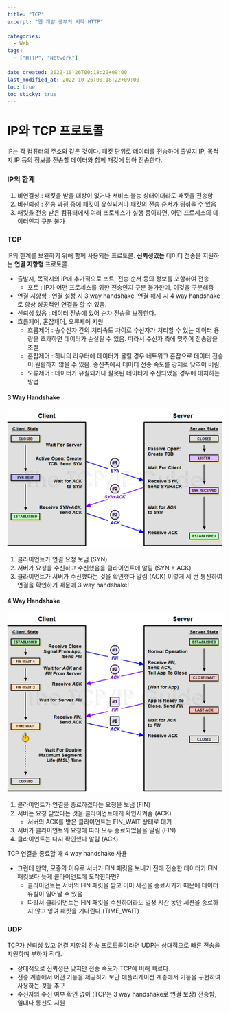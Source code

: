 ```yaml
---
title: "TCP"
excerpt: "웹 개발 공부의 시작 HTTP"

categories:
  - Web
tags:
  - ["HTTP", "Network"]

date_created: 2022-10-26T00:18:22+09:00
last_modified_at: 2022-10-26T00:18:22+09:00
toc: true
toc_sticky: true
---
```


# IP와 TCP 프로토콜
IP는 각 컴퓨터의 주소와 같은 것이다. 패킷 단위로 데이터를 전송하며 출발지 IP, 목적지 IP 등의 정보를 전송할 데이터와 함께 패킷에 담아 전송한다.

### IP의 한계
1. 비연결성 : 패킷을 받을 대상이 없거나 서비스 불능 상태이더라도 패킷을 전송함
2. 비신뢰성 : 전송 과정 중에 패킷이 유실되거나 패킷의 전송 순서가 뒤섞을 수 있음
3. 패킷을 전송 받은 컴퓨터에서 여러 프로세스가 실행 중이라면, 어떤 프로세스의 데이터인지 구분 불가

### TCP
IP의 한계를 보완하기 위해 함께 사용되는 프로토콜. **신뢰성있는** 데이터 전송을 지원하는 **연결 지항형** 프로토콜.

- 출발지, 목적지의 IP에 추가적으로 포트, 전송 순서 등의 정보를 포함하여 전송
	- 포트 : IP가 어떤 프로세스를 위한 전송인지 구분 불가한데, 이것을 구분해줌
- 연결 지향형 : 연결 설정 시 3 way handshake, 연결 해제 시 4 way handshake로 항상 성공적인 연결을 할 수 있음. 
- 신뢰성 있음 : 데이터 전송에 있어 순차 전송을 보장한다. 
- 흐름제어, 혼잡제어, 오류제어 지원
	- 흐름제어 : 송수신자 간의 처리속도 차이로 수신자가 처리할 수  있는 데이터 용량을 초과하면 데이터가 손실될 수 있음. 따라서 수신자 측에 맞추어 전송량을 조절
	- 혼잡제어 : 하나의 라우터에 데이터가 몰릴 경우 네트워크 혼잡으로 데이터 전송이 원활하지 않을 수 있음. 송신측에서 데이터 전송 속도를 강제로 낮추어 버림.
	- 오류제어 : 데이터가 유실되거나 잘못된 데이터가 수신되었을 경우에 대처하는 방법

#### 3 Way Handshake
![3way](/assets/img/2022-10-26-httpNetwork/3-way-handshake.png)
1. 클라이언트가 연결 요청 보냄 (SYN)
2. 서버가 요청을 수신하고 수신했음을 클라이언트에 알림 (SYN + ACK)
3. 클라이언트가 서버가 수신했다는 것을 확인했다 알림 (ACK)
이렇게 세 번 통신하여 연결을 확인하기 때문에 3 way handshake!

#### 4 Way Handshake
![3way](/assets/img/2022-10-26-httpNetwork/4-way-handshake.png)
1. 클라이언트가 연결을 종료하겠다는 요청을 보냄 (FIN)
2. 서버는 요청 받았다는 것을 클라이언트에게 확인시켜줌 (ACK)
	- 서버의 ACK를 받은 클라이언트는 FIN_WAIT 상태로 대기
3. 서버가 클라이언트의 요청에 따라 모두 종료되었음을 알림 (FIN)
4. 클라이언트는 다시 확인했다 알림 (ACK)

TCP 연결을 종료할 때 4 way handshake 사용
- 그런데 만약, 모종의 이유로 서버가 FIN 패킷을 보내기 전에 전송한 데이터가 FIN 패킷보다 늦게 클라이언트에 도착한다면?
	- 클라이언트는 서버의 FIN 패킷을 받고 이미 세션을 종료시키기 때문에 데이터 유실이 일어날 수 있음
	- 따라서 클라이언트는 FIN 패킷을 수신하더라도 일정 시간 동안 세션을 종료하지 않고 잉여 패킷을 기다린다 (TIME_WAIT)



### UDP
TCP가 신뢰성 있고 연결 지향의 전송 프로토콜이라면 UDP는 상대적으로 빠른 전송을 지원하며 부하가 적다.

- 상대적으로 신뢰성은 낮지만 전송 속도가 TCP에 비해 빠르다.
- 전송 계층에서 어떤 기능을 제공하기 보단 애플리케이션 계층에서 기능을 구현하여 사용하는 것을 추구
- 수신자의 수신 여부 확인 없이 (TCP는 3 way handshake로 연결 보장) 전송함, 일대다 통신도 지원
